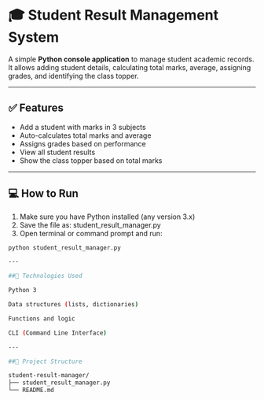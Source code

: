 # 🎓 Student Result Management System

A simple **Python console application** to manage student academic records.  
It allows adding student details, calculating total marks, average, assigning grades, and identifying the class topper.

---

## ✅ Features

- Add a student with marks in 3 subjects  
- Auto-calculates total marks and average  
- Assigns grades based on performance  
- View all student results  
- Show the class topper based on total marks

---

## 💻 How to Run

1. Make sure you have Python installed (any version 3.x)
2. Save the file as:
    student_result_manager.py
3. Open terminal or command prompt and run:

```bash
python student_result_manager.py

---

##🧠 Technologies Used

Python 3

Data structures (lists, dictionaries)

Functions and logic

CLI (Command Line Interface)

---

##📁 Project Structure

student-result-manager/
├── student_result_manager.py
└── README.md
